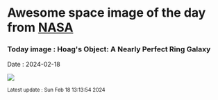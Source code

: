
# Awesome space image of the day from [NASA](https://api.nasa.gov/)

### Today image : Hoag's Object: A Nearly Perfect Ring Galaxy
Date : 2024-02-18

![](https://apod.nasa.gov/apod/image/2402/Hoag_HubbleBlanco_1080.jpg)

<small>Latest update : Sun Feb 18 13:13:54 2024</small>
        